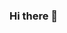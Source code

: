### Hi there 👋

<!--
**Gamma4Beta/Gamma4Beta** is a ✨ _special_ ✨ repository because its `README.md` (this file) appears on your GitHub profile.

Here are some ideas to get you started:

- 🔭 I’m currently working on making a new site for my project
- 🌱 I’m currently learning how this stuff works

-->
